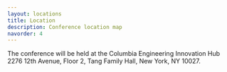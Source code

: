 ```yaml
---
layout: locations
title: Location
description: Conference location map
navorder: 4
---
```


The conference will be held at the Columbia Engineering Innovation Hub
2276 12th Avenue, Floor 2, Tang Family Hall, New York, NY 10027.
